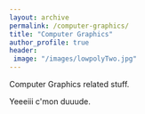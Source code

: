 ```yaml
---
layout: archive
permalink: /computer-graphics/
title: "Computer Graphics"
author_profile: true
header:
 image: "/images/lowpolyTwo.jpg"
---
```


Computer Graphics related stuff.


Yeeeiii c'mon duuude.

